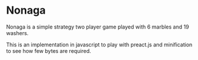 # Nonaga

Nonaga is a simple strategy two player game played with 6 marbles and 19 washers.

This is an implementation in javascript to play with preact.js and minification to see how few bytes are required.
